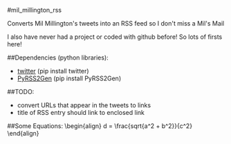 #mil_millington_rss

Converts Mil Millington's tweets into an RSS feed so I don't miss a Mil's Mail

I also have never had a project or coded with github before! So lots of firsts here!

##Dependencies (python libraries):
* [twitter](https://pypi.python.org/pypi/twitter) (pip install twitter)
* [PyRSS2Gen](http://www.dalkescientific.com/Python/PyRSS2Gen.html) (pip install PyRSS2Gen)

##TODO:
* convert URLs that appear in the tweets to links
* title of RSS entry should link to enclosed link

##Some Equations:
\begin{align}
d = \frac{sqrt{a^2 + b^2}}{c^2}
\end{align}
